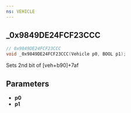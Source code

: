 ```yaml
---
ns: VEHICLE
---
```

## _0x9849DE24FCF23CCC

```c
// 0x9849DE24FCF23CCC
void _0x9849DE24FCF23CCC(Vehicle p0, BOOL p1);
```

Sets 2nd bit of [veh+b90]+7af

## Parameters
* **p0**
* **p1**

